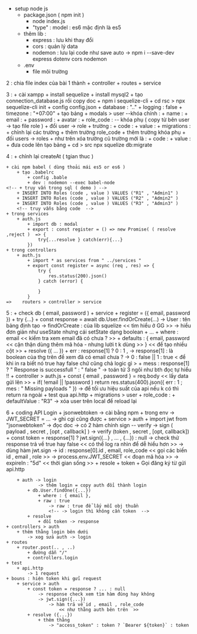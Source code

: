 + setup node js
    + package.json ( npm init )
        + node index.js
        + "type" : model : es6 mặc định là es5
    + thêm lib :
        + express : lưu khi thay đổi
        + cors : quản lý data
        + nodemon : lưu lại code như save auto
        -> npm i --save-dev express dotenv cors nodemon
    + .env 
        + file môi trường

2 : chia file index của bài 1 thành 
    + controller 
    + routes
    + service

3 : 
    + cài xampp
    + install sequelize 
    + install mysql2
        + tạo connection_database.js rồi copy doc
            + npm i sequelize-cli 
            + cd rsc > npx sequelize-cli init
            + config config.json 
                + database  : ".."
                + logging : false
                + timezone : "+07:00"
            + tạo bảng 
                + modals > user
                    --khóa chính :
                        + name : 
                        + email :
                        + password :
                        + avatar :
                        + role_code : 
                    -- khóa phụ ( copy từ bên user -> tạo file role )
                        + đổi user -> role
                        + trường :
                            + code :
                            + value :
                + migrations :
                    + chỉnh lại các trường
                    + thêm trường role_code
                    + thêm trường khóa phụ 
                        + đối users -> roles
                        + như trên xóa trường cũ trường mới là :
                            + code :
                            + value : 
            + đưa code lên tạo bảng
                + cd > src npx squelize db:migrate

4 : 
    + chỉnh lại createAt ( tgian thuc )
        
    + cài npm babel ( dùng thoải mái es5 or es6 )
        + tạo .babelrc
            + config .bable
            + dev : nodemon --exec babel-node 
    <!-- + truy vấn trong sql ( demo ) -->
        + INSERT INTO Roles (code , value ) VALUES ("R1" , "Admin1" )
        + INSERT INTO Roles (code , value ) VALUES ("R2" , "Admin2" )
        + INSERT INTO Roles (code , value ) VALUES ("R3" , "Admin3" )
        <!-- truy vẫns bằng code  -->
    + trong services
        + auth.js  
            + import db : modal
            + export : const register = () => new Promise( ( resolve ,reject )  => {
                try{...resolve } catch(err){...}
            })
    + trong controllers
        + auth.js
            + import * as services from " ../services "
            + export const register = async (req , res) => {
                try {
                    res.status(200).json()
                } catch (error) {

                }
            }
    =>    routers > controller > service


5 :
    + check db ( email, password )
    + service 
        + register = ({ email, password })
            + try {...}
                + const response = await db.User.findOrCreate(...)
                        -> User : tên bảng định tạo
                        -> findOrCreate : của lib squelize << tìm hiểu ở GG >>
                            -> hiểu đơn giản như useState nhưng cái setState dạng boolean
                    + ...
                        + where : email << kiểm tra xem email đã có chưa ? >>
                        + defaults : {
                            email,
                            password << cận thận dùng thêm mã hóa - nhưng lười t k dùng >>
                        }  << để tạo nhiều cột >>
                + resolve ({ ... })
                    + err : response[1] ? 0 : 1 ,
                        -> response[1] : là boolean của thg trên để xem đã có email chưa ? 
                        -> 0 : false  || 1 : true 
                        < để khi in ra biết nó true hay false chứ cũng chả logic gì >
                    + mess : response[1] ? " Response is successfull " : " false "
                        -> toán tử 3 ngôi như bth đọc tự hiểu !!
    + controller > auth.js
        + const { email , password } = req.body << lấy data gửi lên >>
        + if( !email || !password ) return res.status(400).json({
            err : 1 ;
            mes : " Missing payloads "
        })
            -> để tối ưu hiệu suất của api nếu k có thì return ra ngoài
    + test qua api.http
    + migrations > user 
        + role_code :
            + defaultValue : "R3"
            -> xóa user trên local để reload lại 

6 
    + coding API Login 
    + jsonwebtoken 
        -> cài bằng npm 
    + trong env 
        -> JWT_SECRET = ...
        -> ghi cgi cũng được 
    + service > auth
        + import jwt from "jsonwebtoken"
            -> đọc doc 
            -> có 2 hàm chính sign -- verify
                -> sign ( payload , secret , [opt , callback] )
                -> verify (token , secret , [opt, callback])
        + const token = response[1] ? jwt.sign({...} , ... , {...}) : null
            -> check thử response trả về true hay false
                << có thể log ra nhìn để dễ hiểu hơn >>
            -> dùng hàm jwt.sign 
                -> id : response[0].id , email, role_code 
                    << gọi các biến id , email , role >>
                -> process.env.JWT_SECRET 
                    << đoạn mã hóa  >>
                -> expireIn : "5d"
                    << thời gian sống >>
        + resole 
            + token 
        + Gọi đăng ký từ gửi api.http 

        + auth -> login
                -> thêm login = copy auth đổi thành login 
            + db.User.findOne({...})
                + where : { email },
                + raw : true 
                    -> raw : true để lấy mỗi obj thuần 
                    <!-- -> login thì không cần token  -->
            + resolve 
                + đổi token -> response 
    + controllers > auth  
        + thêm thằng login bên dưới 
            -> xog sửa auth -> login 
    + routes
        + router.post(.. , ..)
            + đường dẫn "/"
            + controllers.login 
    + test 
        + api.http 
            -> 1 request 
    + bouns : hiện token khi gửi request
        + service > auth
            + const token = response ? ... : null
                -> response check xem tìm hàm đúng hay không
                -> jwt.sign({...})
                    -> hàm trả về id , email , role_code 
                        << như thằng auth bên trên  >>
            + resolve ({...})
                + thêm thằng 
                    -> "access_token" : token ? `Bearer ${token}` : token
